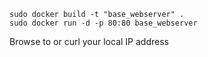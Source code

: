 ```
sudo docker build -t "base_webserver" .
sudo docker run -d -p 80:80 base_webserver
```

Browse to or curl your local IP address
